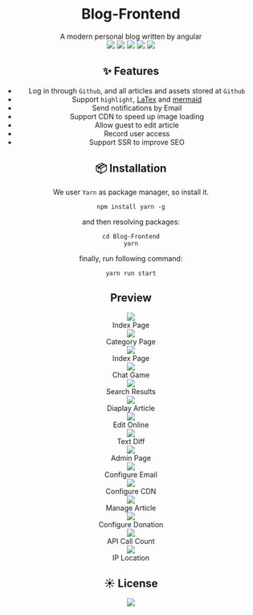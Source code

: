 <h1 align="center">Blog-Frontend</h1>
<div align="center"> 
    A modern personal blog written by angular
</div>

<div align="center"> 
	<img src="https://github.com/ijkzen/Blog-Frontend/workflows/Build//badge.svg">
	<img src="https://img.shields.io/github/issues/ijkzen/Blog-Frontend">
	<img src="https://img.shields.io/github/stars/ijkzen/Blog-Frontend">
	<img src="https://img.shields.io/github/license/ijkzen/Blog-Frontend">
	<img src="https://img.shields.io/badge/language-TypeScript-orange.svg"
</div>

## ✨ Features

- Log in through `Github`, and all articles and assets stored at `Github`
- Support `highlight`, [LaTex](https://katex.org/) and [mermaid](https://mermaid-js.github.io/mermaid/#/)
- Send notifications by Email
- Support CDN to speed up image loading
- Allow guest to edit article
- Record user access
- Support SSR to improve SEO

## 📦 Installation

We user `Yarn` as package manager, so install it.
```shell
npm install yarn -g
```
and then resolving packages:
```shell
cd Blog-Frontend
yarn
```
finally, run following command:
```shell
yarn run start
```
## Preview
<div align="center">
    <img src="./preview/index.png">
    <br>
    <span>Index Page</span>
</div>

<div align="center">
    <img src="./preview/category.png">
    <br>
    <span>Category Page</span>
</div>

<div align="center">
    <img src="./preview/index.png">
    <br>
    <span>Index Page</span>
</div>

<div align="center">
    <img src="./preview/chat_game.png">
    <br>
    <span>Chat Game</span>
</div>

<div align="center">
    <img src="./preview/search.png">
    <br>
    <span>Search Results</span>
</div>

<div align="center">
    <img src="./preview/article-info.png">
    <br>
    <span>Diaplay Article</span>
</div>

<div align="center">
    <img src="./preview/edit-online.png">
    <br>
    <span>Edit Online</span>
</div>

<div align="center">
    <img src="./preview/compare_edit.png">
    <br>
    <span>Text Diff</span>
</div>

<div align="center">
    <img src="./preview/admin.png">
    <br>
    <span>Admin Page</span>
</div>

<div align="center">
    <img src="./preview/configure-email.png">
    <br>
    <span>Configure Email</span>
</div>

<div align="center">
    <img src="./preview/configure-cdn.png">
    <br>
    <span>Configure CDN</span>
</div>

<div align="center">
    <img src="./preview/manage-article.png">
    <br>
    <span>Manage Article</span>
</div>

<div align="center">
    <img src="./preview/configure-donate.png">
    <br>
    <span>Configure Donation</span>
</div>

<div align="center">
    <img src="./preview/api-call-count.png">
    <br>
    <span>API Call Count</span>
</div>

<div align="center">
    <img src="./preview/ip-location.png">
    <br>
    <span>IP Location</span>
</div>

## ☀️ License

<div align="center">
    <img src="./preview/license.png">
</div>

